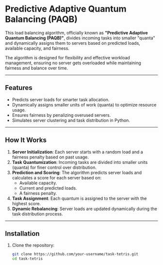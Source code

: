 # Predictive Adaptive Quantum Balancing (PAQB)

This load balancing algorithm, officially known as **"Predictive Adaptive Quantum Balancing (PAQB)"**, divides incoming tasks into smaller "quanta" and dynamically assigns them to servers based on predicted loads, available capacity, and fairness. 

The algorithm is designed for flexibility and effective workload management, ensuring no server gets overloaded while maintaining fairness and balance over time.

---

## Features

- Predicts server loads for smarter task allocation.
- Dynamically assigns smaller units of work (quanta) to optimize resource usage.
- Ensures fairness by penalizing overused servers.
- Simulates server clustering and task distribution in Python.

---

## How It Works

1. **Server Initialization**: Each server starts with a random load and a fairness penalty based on past usage.
2. **Task Quantumization**: Incoming tasks are divided into smaller units (quanta) for finer control over distribution.
3. **Prediction and Scoring**: The algorithm predicts server loads and calculates a score for each server based on:
   - Available capacity.
   - Current and predicted loads.
   - A fairness penalty.
4. **Task Assignment**: Each quantum is assigned to the server with the highest score.
5. **Dynamic Rebalancing**: Server loads are updated dynamically during the task distribution process.

---

## Installation

1. Clone the repository:
   ```bash
   git clone https://github.com/your-username/task-tetris.git
   cd task-tetris
